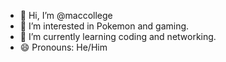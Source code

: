 - 👋 Hi, I’m @maccollege
- 👀 I’m interested in Pokemon and gaming. 
- 🌱 I’m currently learning coding and networking.
- 😄 Pronouns: He/Him

<!---
maccollege/maccollege is a ✨ special ✨ repository because its `README.md` (this file) appears on your GitHub profile.
You can click the Preview link to take a look at your changes.
--->
